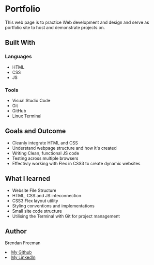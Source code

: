 # Portfolio
This web page is to practice Web development and design and serve as portfolio site to host and demonstrate projects on.

<h2>Built With</h2>
<h3>Languages</h3>
<ul>
 <li>HTML</li>
 <li>CSS</li>
 <li>JS</li>
</ul>

<h3> Tools </h3>
<ul>
 <li>Visual Studio Code</li>
 <li>Git</li>
 <li>GitHub</li>
 <li>Linux Terminal</li>
</ul>

<h2>Goals and Outcome</h2>
<ul>
 <li>Cleanly integrate HTML and CSS</li>
 <li>Understand webpage structure and how it's created</li>
 <li>Writing Clean, functional JS code</li>
 <li>Testing across multiple browsers</li>
 <li>Effectivly working with Flex in CSS3 to create dynamic websites</li>
</ul>

<h2>What I learned</h2>
<ul>
 <li>Website File Structure</li>
 <li>HTML, CSS and JS inteconnection</li>
 <li>CSS3 Flex layout utility</li>
 <li>Styling conventions and implementations</li>
 <li>Small site code structure</li> 
 <li>Utilising the Terminal with Git for project management</li>
</ul>

<h2>Author</h2>
<p>Brendan Freeman</p>

<li><a href="https://github.com/BrendanFreeman1"> My Github </a></li>
<li><a href="https://linkedin.com/in/BrendanFreeman1"> My LinkedIn </a></li>

